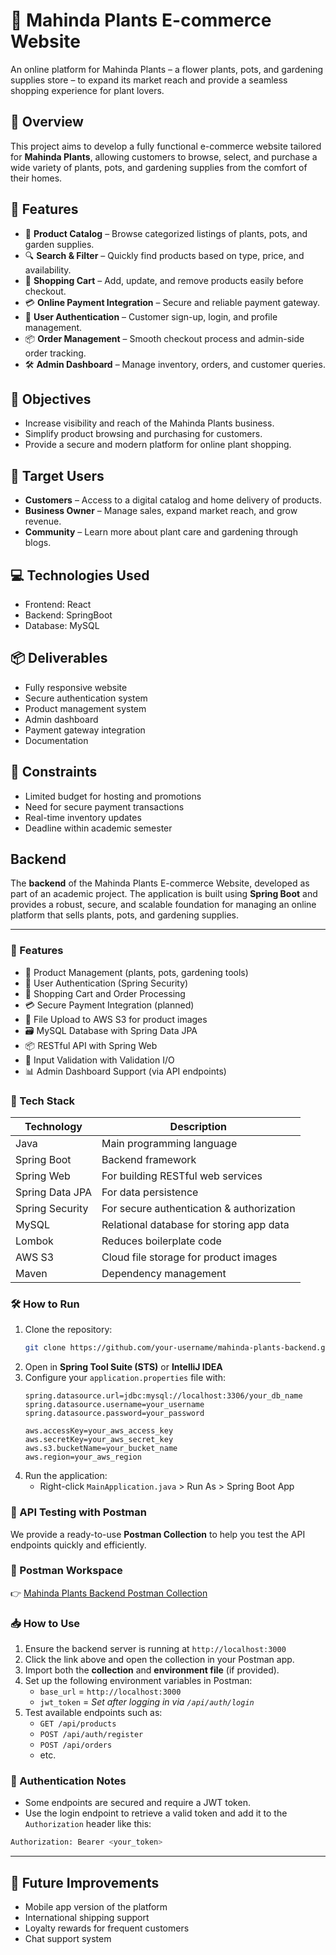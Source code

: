 # 🌿 Mahinda Plants E-commerce Website

An online platform for Mahinda Plants – a flower plants, pots, and gardening supplies store – to expand its market reach and provide a seamless shopping experience for plant lovers.

## 🛒 Overview

This project aims to develop a fully functional e-commerce website tailored for **Mahinda Plants**, allowing customers to browse, select, and purchase a wide variety of plants, pots, and gardening supplies from the comfort of their homes.

## 🚀 Features

- 🌱 **Product Catalog** – Browse categorized listings of plants, pots, and garden supplies.
- 🔍 **Search & Filter** – Quickly find products based on type, price, and availability.
- 🛒 **Shopping Cart** – Add, update, and remove products easily before checkout.
- 💳 **Online Payment Integration** – Secure and reliable payment gateway.
- 👤 **User Authentication** – Customer sign-up, login, and profile management.
- 📦 **Order Management** – Smooth checkout process and admin-side order tracking.
- 🛠️ **Admin Dashboard** – Manage inventory, orders, and customer queries.
<!-- 📢 **Blog/News Section** – Share seasonal promotions, gardening tips, and updates. -->

## 🎯 Objectives

- Increase visibility and reach of the Mahinda Plants business.
- Simplify product browsing and purchasing for customers.
- Provide a secure and modern platform for online plant shopping.

## 👥 Target Users

- **Customers** – Access to a digital catalog and home delivery of products.
- **Business Owner** – Manage sales, expand market reach, and grow revenue.
- **Community** – Learn more about plant care and gardening through blogs.

## 💻 Technologies Used

- Frontend: React 
- Backend: SpringBoot
- Database: MySQL
<!-- Payment Integration: PayHere / Stripe / PayPal
- Hosting: Netlify / Vercel / Heroku (Based on budget constraints)
-->
## 📦 Deliverables

- Fully responsive website
- Secure authentication system
- Product management system
- Admin dashboard
- Payment gateway integration
- Documentation

## 🔐 Constraints

- Limited budget for hosting and promotions
- Need for secure payment transactions
- Real-time inventory updates
- Deadline within academic semester

## Backend
The **backend** of the Mahinda Plants E-commerce Website, developed as part of an academic project. The application is built using **Spring Boot** and provides a robust, secure, and scalable foundation for managing an online platform that sells plants, pots, and gardening supplies.

---

### 🚀 Features

- 🌿 Product Management (plants, pots, gardening tools)
- 👥 User Authentication (Spring Security)
- 🛒 Shopping Cart and Order Processing
- 💳 Secure Payment Integration (planned)
- 📁 File Upload to AWS S3 for product images
- 🗃️ MySQL Database with Spring Data JPA
- 📦 RESTful API with Spring Web
- 🧾 Input Validation with Validation I/O
- 📊 Admin Dashboard Support (via API endpoints)

### 🔧 Tech Stack

| Technology       | Description                                |
|------------------|--------------------------------------------|
| Java             | Main programming language                  |
| Spring Boot      | Backend framework                          |
| Spring Web       | For building RESTful web services          |
| Spring Data JPA  | For data persistence                       |
| Spring Security  | For secure authentication & authorization  |
| MySQL            | Relational database for storing app data   |
| Lombok           | Reduces boilerplate code                   |
| AWS S3           | Cloud file storage for product images      |
| Maven            | Dependency management                      |


### 🛠️ How to Run

1. Clone the repository:
   ```bash
   git clone https://github.com/your-username/mahinda-plants-backend.git
   ```
2. Open in **Spring Tool Suite (STS)** or **IntelliJ IDEA**
3. Configure your `application.properties` file with:
   ```properties
   spring.datasource.url=jdbc:mysql://localhost:3306/your_db_name
   spring.datasource.username=your_username
   spring.datasource.password=your_password

   aws.accessKey=your_aws_access_key
   aws.secretKey=your_aws_secret_key
   aws.s3.bucketName=your_bucket_name
   aws.region=your_aws_region
   ```
4. Run the application:
   - Right-click `MainApplication.java` > Run As > Spring Boot App

### 🧪 API Testing with Postman

We provide a ready-to-use **Postman Collection** to help you test the API endpoints quickly and efficiently.

### 🔗 Postman Workspace

👉 [Mahinda Plants Backend Postman Collection](https://app.getpostman.com/join-team?invite_code=c6e5a9e663f838757f592ef799d3d8e88b921aab8f593dcf465785fa0711a9bc&target_code=fc7b5244a93779166553ddb818fae08a)  

### 📥 How to Use

1. Ensure the backend server is running at `http://localhost:3000`
2. Click the link above and open the collection in your Postman app.
3. Import both the **collection** and **environment file** (if provided).
4. Set up the following environment variables in Postman:
   - `base_url` = `http://localhost:3000`
   - `jwt_token` = *Set after logging in via `/api/auth/login`*
5. Test available endpoints such as:
   - `GET /api/products`
   - `POST /api/auth/register`
   - `POST /api/orders`
   - etc.

### 🔐 Authentication Notes

- Some endpoints are secured and require a JWT token.
- Use the login endpoint to retrieve a valid token and add it to the `Authorization` header like this:

``` bash
Authorization: Bearer <your_token>
```
---

## 🔧 Future Improvements

- Mobile app version of the platform
- International shipping support
- Loyalty rewards for frequent customers
- Chat support system

